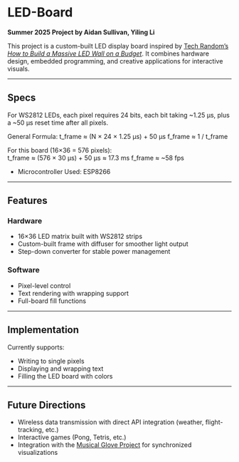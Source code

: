 # LED-Board  
**Summer 2025 Project by Aidan Sullivan, Yiling Li**  

This project is a custom-built LED display board inspired by [Tech Random’s *How to Build a Massive LED Wall on a Budget*](https://www.youtube.com/watch?v=PiaS8zfuBHo). It combines hardware design, embedded programming, and creative applications for interactive visuals.  

---

## Specs  
For WS2812 LEDs, each pixel requires 24 bits, each bit taking ~1.25 µs, plus a ~50 µs reset time after all pixels. 

General Formula:
t_frame ≈ (N × 24 × 1.25 µs) + 50 µs
f_frame ≈ 1 / t_frame

For this board (16×36 = 576 pixels):  
t_frame ≈ (576 × 30 µs) + 50 µs ≈ 17.3 ms
f_frame ≈ ~58 fps

- Microcontroller Used: ESP8266   

---

## Features  

### Hardware  
- 16×36 LED matrix built with WS2812 strips  
- Custom-built frame with diffuser for smoother light output  
- Step-down converter for stable power management  

### Software  
- Pixel-level control  
- Text rendering with wrapping support  
- Full-board fill functions  

---

## Implementation  
Currently supports:  
- Writing to single pixels  
- Displaying and wrapping text  
- Filling the LED board with colors  

---

## Future Directions  
- Wireless data transmission with direct API integration (weather, flight-tracking, etc.)  
- Interactive games (Pong, Tetris, etc.)  
- Integration with the [Musical Glove Project](https://github.com/atsulliv/musical-glove) for synchronized visualizations  
